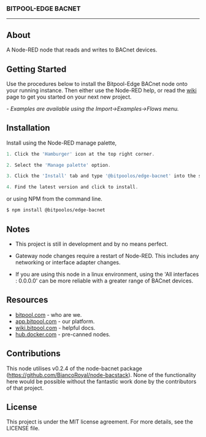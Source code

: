 <h3>BITPOOL-EDGE BACNET</h3>


---

## About

A Node-RED node that reads and writes to BACnet devices.

## Getting Started 

Use the procedures below to install the Bitpool-Edge BACnet node onto your running instance. Then either use the Node-RED help, or read the [wiki](https://wiki.bitpool.com/bitpool-edge/connectors/bitpool-edge-bacnet) page to get you started on your next new project.

*- Examples are available using the Import->Examples->Flows menu.*

## Installation

Install using the Node-RED manage palette,


```javascript
1. Click the 'Hamburger' icon at the top right corner.

2. Select the 'Manage palette' option.

3. Click the 'Install' tab and type '@bitpoolos/edge-bacnet' into the search field.

4. Find the latest version and click to install.
```

or using NPM from the command line.

```bash
$ npm install @bitpoolos/edge-bacnet
```

## Notes

 - This project is still in development and by no means perfect. 

 - Gateway node changes require a restart of Node-RED. This includes any networking or interface adapter changes. 

 - If you are using this node in a linux environment, using the 'All interfaces : 0.0.0.0' can be more reliable with a greater range of BACnet devices. 

## Resources
- [bitpool.com](https://www.bitpool.com/) - who are we.
- [app.bitpool.com](https://app.bitpool.com/) - our platform.
- [wiki.bitpool.com](https://wiki.bitpool.com/) - helpful docs.
- [hub.docker.com](https://hub.docker.com/r/bitpoolos/bitpool-edge) - pre-canned nodes.

## Contributions

This node utilises v0.2.4 of the node-bacnet package (https://github.com/BiancoRoyal/node-bacstack). None of the functionality here would be possible without the fantastic work done by the contributors of that project.

## License

This project is under the MIT license agreement. For more details, see the LICENSE file.


